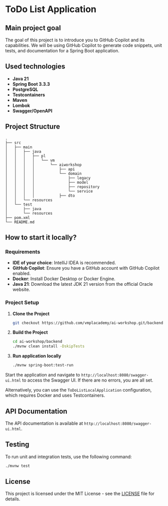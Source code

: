 # ToDo List Application

## Main project goal

The goal of this project is to introduce you to GitHub Copilot and its capabilities. We will be using GitHub Copilot to generate code snippets, unit tests, and documentation for a Spring Boot application.

## Used technologies

- **Java 21**
- **Spring Boot 3.3.3**
- **PostgreSQL**
- **Testcontainers**
- **Maven**
- **Lombok**
- **Swagger/OpenAPI**

## Project Structure

```plaintext
.
├── src
│   ├── main
│   │   ├── java
│   │   │   ├── pl
│   │   │   │   └── vm
│   │   │   │       └── aiworkshop
│   │   │   │           ├── api
│   │   │   │           └── domain
│   │   │   │               ├── legacy
│   │   │   │               ├── model
│   │   │   │               ├── repository
│   │   │   │               └── service
│   │   │   │           ├── dto
│   │   └── resources
│   └── test
│       ├── java
│       └── resources
├── pom.xml
└── README.md
```

## How to start it locally?

### Requirements

- **IDE of your choice**: IntelliJ IDEA is recommended.
- **GitHub Copilot**: Ensure you have a GitHub account with GitHub Copilot enabled.
- **Docker**: Install Docker Desktop or Docker Engine.
- **Java 21**: Download the latest JDK 21 version from the official Oracle website.

### Project Setup

1. **Clone the Project**

    ```bash
    git checkout https://github.com/vmplacademy/ai-workshop.git/backend/initial
    ```

2. **Build the Project**

    ```bash
    cd ai-workshop/backend
    ./mvnw clean install -DskipTests
    ```

3. **Run application locally**

    ```bash
    ./mvnw spring-boot:test-run
    ```

Start the application and navigate to `http://localhost:8080/swagger-ui.html` to access the Swagger UI. If there are no errors, you are all set.

Alternatively, you can use the `ToDoListLocalApplication` configuration, which requires Docker and uses Testcontainers.

## API Documentation

The API documentation is available at `http://localhost:8080/swagger-ui.html`.

## Testing

To run unit and integration tests, use the following command:

```bash
./mvnw test
```

## License

This project is licensed under the MIT License - see the [LICENSE](LICENSE) file for details.


